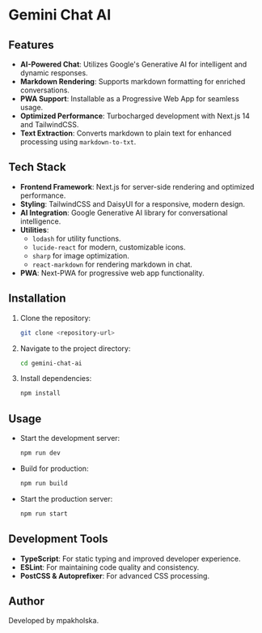 # Gemini Chat AI

## Features

- **AI-Powered Chat**: Utilizes Google's Generative AI for intelligent and dynamic responses.
- **Markdown Rendering**: Supports markdown formatting for enriched conversations.
- **PWA Support**: Installable as a Progressive Web App for seamless usage.
- **Optimized Performance**: Turbocharged development with Next.js 14 and TailwindCSS.
- **Text Extraction**: Converts markdown to plain text for enhanced processing using `markdown-to-txt`.

## Tech Stack

- **Frontend Framework**: Next.js for server-side rendering and optimized performance.
- **Styling**: TailwindCSS and DaisyUI for a responsive, modern design.
- **AI Integration**: Google Generative AI library for conversational intelligence.
- **Utilities**:
  - `lodash` for utility functions.
  - `lucide-react` for modern, customizable icons.
  - `sharp` for image optimization.
  - `react-markdown` for rendering markdown in chat.
- **PWA**: Next-PWA for progressive web app functionality.

## Installation

1. Clone the repository:
   ```bash
   git clone <repository-url>
   ```
2. Navigate to the project directory:
   ```bash
   cd gemini-chat-ai
   ```
3. Install dependencies:
   ```bash
   npm install
   ```

## Usage

- Start the development server:
  ```bash
  npm run dev
  ```
- Build for production:
  ```bash
  npm run build
  ```
- Start the production server:
  ```bash
  npm run start
  ```

## Development Tools

- **TypeScript**: For static typing and improved developer experience.
- **ESLint**: For maintaining code quality and consistency.
- **PostCSS & Autoprefixer**: For advanced CSS processing.

## Author

Developed by mpakholska.
